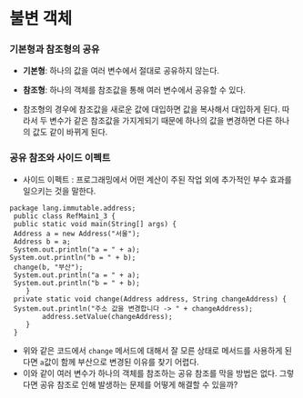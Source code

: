 # 불변 객체

### 기본형과 참조형의 공유

- **기본형**: 하나의 값을 여러 변수에서 절대로 공유하지 않는다.

- **참조형**: 하나의 객체를 참조값을 통해 여러 변수에서 공유할 수 있다.

- 참조형의 경우에 참조값을 새로운 값에 대입하면 값을 복사해서 대입하게 된다. 따라서 두 변수가 같은 참조값을 가지게되기 때문에 하나의 값을 변경하면 다른 하나의 값도 같이 바뀌게 된다.

### 공유 참조와 사이드 이펙트

- 사이드 이펙트 : 프로그래밍에서 어떤 계산이 주된 작업 외에 추가적인 부수 효과를 일으키는 것을 말한다.

```
package lang.immutable.address;
 public class RefMain1_3 {
 public static void main(String[] args) {
 Address a = new Address("서울");
 Address b = a;
 System.out.println("a = " + a);
System.out.println("b = " + b);
 change(b, "부산");
 System.out.println("a = " + a);
 System.out.println("b = " + b);
    }
 private static void change(Address address, String changeAddress) {
 System.out.println("주소 값을 변경합니다 -> " + changeAddress);
        address.setValue(changeAddress);
    }
 }
```

- 위와 같은 코드에서 ```change``` 메서드에 대해서 잘 모른 상태로 메서드를 사용하게 된다면 ```a```값이 함께 부산으로 변경된 이유를 찾기 어렵다.
- 이와 같이 여러 변수가 하나의 객체를 참조하는 공유 참조를 막을 방법은 없다. 그렇다면 공유 참조로 인해 발생하는 문제를 어떻게 해결할 수 있을까?
